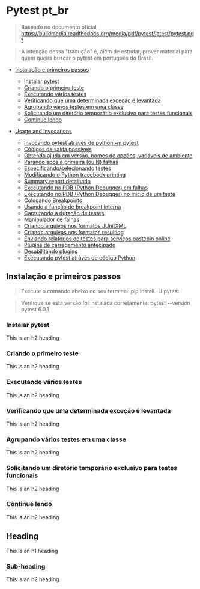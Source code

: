 # Pytest pt_br

> Baseado no documento oficial https://buildmedia.readthedocs.org/media/pdf/pytest/latest/pytest.pdf

> A intenção dessa "tradução" é, além de estudar, prover material para quem queira buscar o pytest em português do Brasil.

<!-- toc -->

- [Instalação e primeiros passos](#heading)
  * [Instalar pytest](#sub-heading)
  * [Criando o primeiro teste](#sub-heading)
  * [Executando vários testes](#sub-heading)
  * [Verificando que uma determinada exceção é levantada](#sub-heading)
  * [Agrupando vários testes em uma classe](#sub-heading)
  * [Solicitando um diretório temporário exclusivo para testes funcionais](#sub-heading)
  * [Continue lendo](#sub-heading)
  
- [Usage and Invocations](#heading-1)
  * [Invocando pytest através de python -m pytest](#sub-heading-1)
  * [Códigos de saída possíveis](#sub-heading-1)
  * [Obtendo ajuda em versão, nomes de opções, variáveis de ambiente](#sub-heading-1)
  * [Parando após a primeira (ou N) falhas](#sub-heading-1)
  * [Especificando/selecionando testes](#sub-heading-1)
  * [Modificando o Python traceback printing](#sub-heading-1)
  * [Summary report detalhado](#sub-heading-1)
  * [Executando no PDB (Python Debugger) em falhas](#sub-heading-1)
  * [Executando no PDB (Python Debugger) no início de um teste](#sub-heading-1)
  * [Colocando Breakpoints](#sub-heading-1)
  * [Usando a função de breakpoint interna](#sub-heading-1)
  * [Capturando a duração de testes](#sub-heading-1)
  * [Manipulador de falhas](#sub-heading-1)
  * [Criando arquivos nos formatos JUnitXML](#sub-heading-1)
  * [Criando arquivos nos formatos resultlog](#sub-heading-1)
  * [Enviando relatórios de testes para serviços pastebin online](#sub-heading-1)
  * [Plugins de carregamento antecipado](#sub-heading-1)
  * [Desabilitando plugins](#sub-heading-1)
  * [Executando pytest atráves de código Python](#sub-heading-1)




## Instalação e primeiros passos

> Execute o comando abaixo no seu terminal:
pip install -U pytest

> Verifique se esta versão foi instalada corretamente:
pytest --version
pytest 6.0.1

### Instalar pytest

This is an h2 heading


### Criando o primeiro teste

This is an h2 heading

### Executando vários testes

This is an h2 heading

### Verificando que uma determinada exceção é levantada

This is an h2 heading

### Agrupando vários testes em uma classe

This is an h2 heading

### Solicitando um diretório temporário exclusivo para testes funcionais

This is an h2 heading

### Continue lendo

This is an h2 heading

## Heading

This is an h1 heading

### Sub-heading

This is an h2 heading

